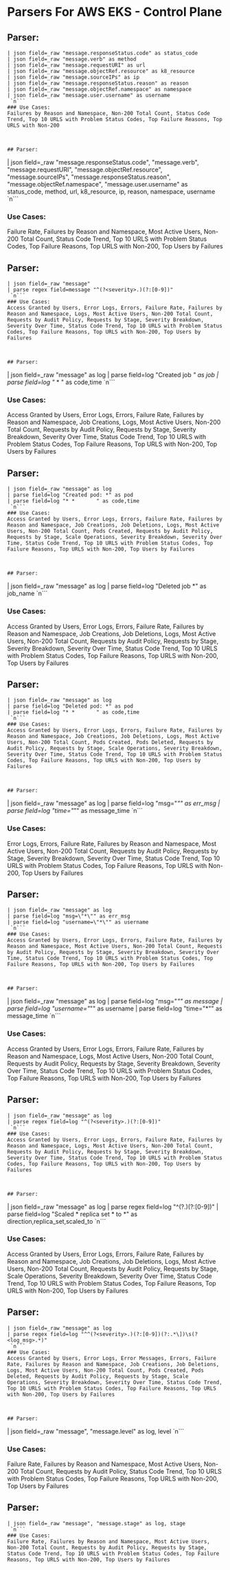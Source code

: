 # Parsers For AWS EKS - Control Plane

## Parser:
```
| json field=_raw "message.responseStatus.code" as status_code
| json field=_raw "message.verb" as method
| json field=_raw "message.requestURI" as url
| json field=_raw "message.objectRef.resource" as k8_resource
| json field=_raw "message.sourceIPs" as ip
| json field=_raw "message.responseStatus.reason" as reason
| json field=_raw "message.objectRef.namespace" as namespace
| json field=_raw "message.user.username" as username
 `n```
### Use Cases:
Failures by Reason and Namespace, Non-200 Total Count, Status Code Trend, Top 10 URLS with Problem Status Codes, Top Failure Reasons, Top URLS with Non-200



## Parser:
```
| json field=_raw "message.responseStatus.code", "message.verb", "message.requestURI", "message.objectRef.resource", "message.sourceIPs", "message.responseStatus.reason", "message.objectRef.namespace", "message.user.username"   as status_code, method, url, k8_resource, ip, reason, namespace, username
 `n```
### Use Cases:
Failure Rate, Failures by Reason and Namespace, Most Active Users, Non-200 Total Count, Status Code Trend, Top 10 URLS with Problem Status Codes, Top Failure Reasons, Top URLS with Non-200, Top Users by Failures



## Parser:
```
| json field=_raw "message"
| parse regex field=message "^(?<severity>.)(?:[0-9])"
 `n```
### Use Cases:
Access Granted by Users, Error Logs, Errors, Failure Rate, Failures by Reason and Namespace, Logs, Most Active Users, Non-200 Total Count, Requests by Audit Policy, Requests by Stage, Severity Breakdown, Severity Over Time, Status Code Trend, Top 10 URLS with Problem Status Codes, Top Failure Reasons, Top URLS with Non-200, Top Users by Failures



## Parser:
```
| json field=_raw "message" as log
| parse field=log "Created job *" as job
| parse field=log "* *       " as code,time
 `n```
### Use Cases:
Access Granted by Users, Error Logs, Errors, Failure Rate, Failures by Reason and Namespace, Job Creations, Logs, Most Active Users, Non-200 Total Count, Requests by Audit Policy, Requests by Stage, Severity Breakdown, Severity Over Time, Status Code Trend, Top 10 URLS with Problem Status Codes, Top Failure Reasons, Top URLS with Non-200, Top Users by Failures



## Parser:
```
| json field=_raw "message" as log
| parse field=log "Created pod: *" as pod
| parse field=log "* *       " as code,time
 `n```
### Use Cases:
Access Granted by Users, Error Logs, Errors, Failure Rate, Failures by Reason and Namespace, Job Creations, Job Deletions, Logs, Most Active Users, Non-200 Total Count, Pods Created, Requests by Audit Policy, Requests by Stage, Scale Operations, Severity Breakdown, Severity Over Time, Status Code Trend, Top 10 URLS with Problem Status Codes, Top Failure Reasons, Top URLS with Non-200, Top Users by Failures



## Parser:
```
| json field=_raw "message" as log
| parse field=log "Deleted job *" as job_name
 `n```
### Use Cases:
Access Granted by Users, Error Logs, Errors, Failure Rate, Failures by Reason and Namespace, Job Creations, Job Deletions, Logs, Most Active Users, Non-200 Total Count, Requests by Audit Policy, Requests by Stage, Severity Breakdown, Severity Over Time, Status Code Trend, Top 10 URLS with Problem Status Codes, Top Failure Reasons, Top URLS with Non-200, Top Users by Failures



## Parser:
```
| json field=_raw "message" as log
| parse field=log "Deleted pod: *" as pod
| parse field=log "* *       " as code,time
 `n```
### Use Cases:
Access Granted by Users, Error Logs, Errors, Failure Rate, Failures by Reason and Namespace, Job Creations, Job Deletions, Logs, Most Active Users, Non-200 Total Count, Pods Created, Pods Deleted, Requests by Audit Policy, Requests by Stage, Scale Operations, Severity Breakdown, Severity Over Time, Status Code Trend, Top 10 URLS with Problem Status Codes, Top Failure Reasons, Top URLS with Non-200, Top Users by Failures



## Parser:
```
| json field=_raw "message" as log
| parse field=log "msg=\"*\"" as err_msg
| parse field=log "time=\"*\"" as message_time
 `n```
### Use Cases:
Error Logs, Errors, Failure Rate, Failures by Reason and Namespace, Most Active Users, Non-200 Total Count, Requests by Audit Policy, Requests by Stage, Severity Breakdown, Severity Over Time, Status Code Trend, Top 10 URLS with Problem Status Codes, Top Failure Reasons, Top URLS with Non-200, Top Users by Failures



## Parser:
```
| json field=_raw "message" as log
| parse field=log "msg=\"*\"" as err_msg
| parse field=log "username=\"*\"" as username
 `n```
### Use Cases:
Access Granted by Users, Error Logs, Errors, Failure Rate, Failures by Reason and Namespace, Most Active Users, Non-200 Total Count, Requests by Audit Policy, Requests by Stage, Severity Breakdown, Severity Over Time, Status Code Trend, Top 10 URLS with Problem Status Codes, Top Failure Reasons, Top URLS with Non-200, Top Users by Failures



## Parser:
```
| json field=_raw "message" as log
| parse field=log "msg=\"*\"" as message
| parse field=log "username=\"*\"" as username
| parse field=log "time=\"*\"" as message_time
 `n```
### Use Cases:
Access Granted by Users, Error Logs, Errors, Failure Rate, Failures by Reason and Namespace, Logs, Most Active Users, Non-200 Total Count, Requests by Audit Policy, Requests by Stage, Severity Breakdown, Severity Over Time, Status Code Trend, Top 10 URLS with Problem Status Codes, Top Failure Reasons, Top URLS with Non-200, Top Users by Failures



## Parser:
```
| json field=_raw "message" as log
| parse regex field=log "^(?<severity>.)(?:[0-9])"
 `n```
### Use Cases:
Access Granted by Users, Error Logs, Errors, Failure Rate, Failures by Reason and Namespace, Logs, Most Active Users, Non-200 Total Count, Requests by Audit Policy, Requests by Stage, Severity Breakdown, Severity Over Time, Status Code Trend, Top 10 URLS with Problem Status Codes, Top Failure Reasons, Top URLS with Non-200, Top Users by Failures



## Parser:
```
| json field=_raw "message" as log
| parse regex field=log "^(?<severity>.)(?:[0-9])"
| parse field=log "Scaled * replica set * to *" as direction,replica_set,scaled_to
 `n```
### Use Cases:
Access Granted by Users, Error Logs, Errors, Failure Rate, Failures by Reason and Namespace, Job Creations, Job Deletions, Logs, Most Active Users, Non-200 Total Count, Requests by Audit Policy, Requests by Stage, Scale Operations, Severity Breakdown, Severity Over Time, Status Code Trend, Top 10 URLS with Problem Status Codes, Top Failure Reasons, Top URLS with Non-200, Top Users by Failures



## Parser:
```
| json field=_raw "message" as log
| parse regex field=log "^^(?<severity>.)(?:[0-9])(?:.*\])\s(?<log_msg>.*)"
 `n```
### Use Cases:
Access Granted by Users, Error Logs, Error Messages, Errors, Failure Rate, Failures by Reason and Namespace, Job Creations, Job Deletions, Logs, Most Active Users, Non-200 Total Count, Pods Created, Pods Deleted, Requests by Audit Policy, Requests by Stage, Scale Operations, Severity Breakdown, Severity Over Time, Status Code Trend, Top 10 URLS with Problem Status Codes, Top Failure Reasons, Top URLS with Non-200, Top Users by Failures



## Parser:
```
| json field=_raw "message", "message.level" as log, level
 `n```
### Use Cases:
Failure Rate, Failures by Reason and Namespace, Most Active Users, Non-200 Total Count, Requests by Audit Policy, Status Code Trend, Top 10 URLS with Problem Status Codes, Top Failure Reasons, Top URLS with Non-200, Top Users by Failures



## Parser:
```
| json field=_raw "message", "message.stage" as log, stage
 `n```
### Use Cases:
Failure Rate, Failures by Reason and Namespace, Most Active Users, Non-200 Total Count, Requests by Audit Policy, Requests by Stage, Status Code Trend, Top 10 URLS with Problem Status Codes, Top Failure Reasons, Top URLS with Non-200, Top Users by Failures


